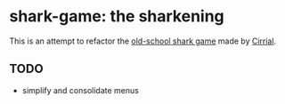 # shark-game: the sharkening

This is an attempt to refactor the [old-school shark game](http://cirri.al/sharks/) made by [Cirrial](https://github.com/Cirrial/SharkGame).

## TODO
- simplify and consolidate menus
